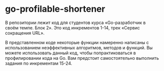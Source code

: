 # go-profilable-shortener

В репозитории лежит код для студентов курса «Go-разработчик в своём темпе. Блок 2». 
Это код инкрементов 1-14, трек «Сервис сокращения URL».

В представленном коде некоторые функции намеренно написаны с использованием неэффективных алгоритмов, методов и функций.
Вы можете использовать данный код, чтобы попрактиковаться в профилировании кода на Go. Вам предстоит самостоятельно выполнить задания по инкрементам 15-24.
